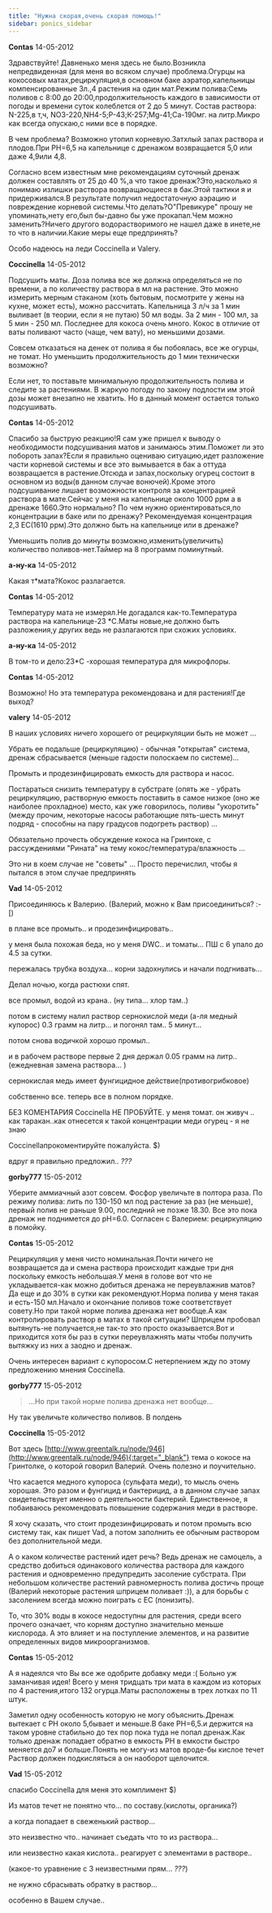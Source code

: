 ```yaml
---
title: "Нужна скорая,очень скорая помощь!"
sidebar: ponics_sidebar
---
```


**Contas** 14-05-2012

 Здравствуйте! Давненько меня здесь не было.Возникла непредвиденная (для меня во всяком случае) проблема.Огурцы на кокосовых матах,рециркуляция,в основном баке аэратор,капельницы компенсированные 3л.,4 растения на один мат.Режим полива:Семь поливов с 8:00 до 20:00,продолжительность каждого в зависимости от погоды и времени суток колеблется от 2 до 5 минут. Состав раствора: N-225,в т,ч, NO3-220,NH4-5;Р-43;К-257;Mg-41;Са-190мг. на литр.Микро как всегда опускаю,с ними все в порядке.

В чем проблема? Возможно утопил корневую.Затхлый запах раствора и плодов.При РН=6,5 на капельнице с дренажом возвращается 5,0 или даже 4,9или 4,8.

Согласно всем известным мне рекомендациям суточный дренаж должен составлять от 25 до 40 %,а что такое дренаж?Это,насколько я понимаю излишки раствора возвращающиеся в бак.Этой тактики я и придерживался.В результате получил недостаточную аэрацию и повреждение корневой системы.Что делать?О"Превикуре" прошу не упоминать,нету его,был бы-давно бы уже прокапал.Чем можно заменить?Ничего другого водорастворимого не нашел даже в инете,не то что в наличии.Какие меры еще предпринять?

Особо надеюсь на леди Сoccinella и Valery.


**Coccinella** 14-05-2012

Подсушить маты. Доза полива все же должна определяться не по времени, а по количеству раствора в мл на растение. Это можно измерить мерным стаканом (хоть бытовым, посмотрите у жены на кухне, может есть), можно рассчитать. Капельница 3 л/ч за 1 мин выливает (в теории, если я не путаю) 50 мл воды. За 2 мин - 100 мл, за 5 мин - 250 мл. Последнее для кокоса очень много. Кокос в отличие от ваты поливают часто (чаще, чем вату), но меньшими дозами.

Совсем отказаться на денек от полива я бы побоялась, все же огурцы, не томат. Но уменьшить продолжительность до 1 мин технически возможно?

Если нет, то поставьте минимальную продолжительность полива и следите за растениями. В жаркую погоду по закону подлости им этой дозы может внезапно не хватить. Но в данный момент остается только подсушивать.


**Contas** 14-05-2012

 Спасибо за быструю реакцию!Я сам уже пришел к выводу о необходимости подсушивания матов и занимаюсь этим.Поможет ли это побороть запах?Если я правильно оцениваю ситуацию,идет разложение части корневой системы и все это вымывается в бак а оттуда возвращается в растение.Отсюда и запах,поскольку огурец состоит в основном из воды(в данном случае вонючей).Кроме этого подсушивание лишает возможности контроля за концентрацией раствора в мате.Сейчас у меня на капельнице около 1000 ррм а в дренаже 1660.Это нормально? По чем нужно ориентироваться,по концентрации в баке или по дренажу? Рекомендуемая концентрация 2,3 ЕС(1610 ррм).Это должно быть на капельнице или в дренаже?

Уменьшить полив до минуты возможно,изменить(увеличить) количество поливов-нет.Таймер на 8 программ поминутный.


**а-ну-ка** 14-05-2012

Какая т*мата?Кокос разлагается.


**Contas** 14-05-2012

 Температуру мата не измерял.Не догадался как-то.Температура раствора на капельнице-23 *C.Маты новые,не должно быть разложения,у других ведь не разлагаются при схожих условиях.


**а-ну-ка** 14-05-2012

В том-то и дело:23*С -хорошая температура для микрофлоры.


**Contas** 14-05-2012

 Возможно! Но эта температура рекомендована и для растения!Где выход?


**valery** 14-05-2012

В наших условиях ничего хорошего от рециркуляции быть не может ...

Убрать ее подальше (рециркуляцию) - обычная "открытая" система, дренаж сбрасывается (меньше гадости полоскаем по системе)...

Промыть и продезинфицировать емкость для раствора и насос.

Постараться снизить температуру в субстрате (опять же - убрать рециркуляцию, растворную емкость поставить в самое низкое (оно же наиболее прохладное) место, как уже говорилось, поливы "укоротить" (между прочим, некоторые насосы работающие пять-шесть минут подряд - способны на пару градусов подогреть раствор) ...

Обязательно прочесть обсуждение кокоса на Гринтоке, с рассуждениями "Рината" на тему кокос/температура/влажность ...

Это ни в коем случае не "советы" ... Просто перечислил, чтобы я пытался в этом случае предпринять 


**Vad** 14-05-2012

Присоединяюсь к Валерию. (Валерий, можно к Вам присоединиться? :-[)

в плане все промыть.. и продезинфицировать..

у меня была похожая беда, но у меня DWC.. и томаты... ПШ с 6 упало до 4.5 за сутки.

пережалась трубка воздуха... корни задохнулись и начали подгнивать...

Делал ночью, когда растюхи спят.

все промыл, водой из крана.. (ну типа... хлор там..)

потом в систему налил раствор сернокислой меди (а-ля медный купорос) 0.3 грамм на литр... и погонял там.. 5 минут...

потом снова водичкой хорошо промыл..

и в рабочем растворе первые 2 дня держал 0.05 грамм на литр.. (ежедневная замена раствора... )

сернокислая медь имеет фунгицидное действие(противогрибковое)

собственно все. теперь все в полном порядке. 

БЕЗ КОМЕНТАРИЯ Coccinella НЕ ПРОБУЙТЕ. у меня томат. он живуч .. как таракан..как отнесется к такой концентрации меди огурец - я не знаю

Coccinellaпрокоментируйте пожалуйста. $)

вдруг я правильно предложил.. *???*


**gorby777** 15-05-2012

Уберите аммиачный азот совсем. Фосфор увеличьте в полтора раза. По режиму полива: лить по 130-150 мл под растение за раз (не меньше), первый полив не раньше 9.00, последний не позже 18.30. Все это пока дренаж не поднимется до рН=6.0. Согласен с Валерием: рециркуляцию в помойку.


**Contas** 15-05-2012

Рециркуляция у меня чисто номинальная.Почти ничего не возвращается да и смена раствора происходит каждые три дня поскольку емкость небольшая.У меня в голове вот что не укладывается-как можно добиться дренажа не переувлажнив матов?Да еще и до 30% в сутки как рекомендуют.Норма полива у меня такая и есть-150 мл.Начало и окончание поливов тоже соответствует совету.Но при такой норме полива дренажа нет вообще.А как контролировать раствор в матах в такой ситуации? Шприцем пробовал вытянуть-не получается,не так-то это просто оказывается.Вот и приходится хотя бы раз в сутки переувлажнять маты чтобы получить вытяжку из них а заодно и дренаж.

Очень интересен вариант с купоросом.С нетерпением жду по этому предложению мнения Coccinella.


**gorby777** 15-05-2012

> ...Но при такой норме полива дренажа нет вообще...

Ну так увеличьте количество поливов. В полдень


**Coccinella** 15-05-2012

Вот здесь [http://www.greentalk.ru/node/946](http://www.greentalk.ru/node/946){:target="_blank"} тема о кокосе на Гринтолке, о которой говорил Валерий. Очень полезно и поучительно.

Что касается медного купороса (сульфата меди), то мысль очень хорошая. Это разом и фунгицид и бактерицид, а в данном случае запах свидетельствует именно о деятельности бактерий. Единственное, я побаиваюсь рекомендовать повышение содержания меди в растворе.

Я хочу сказать, что стоит продезинфицировать и потом промыть всю систему так, как пишет Vad, а потом заполнить ее обычным раствором без дополнительной меди. 

А о каком количестве растений идет речь? Ведь дренаж не самоцель, а средство добиться одинакового количества раствора для каждого растения и одновременно предупредить засоление субстрата. При небольшом количестве растений равномерность полива достичь проще (Валерий некоторые растения шприцем поливает :)), а для борьбы с засолением всегда можно поиграть с ЕС (понизить).

То, что 30% воды в кокосе недоступны для растения, среди всего прочего означает, что корням доступно значительно меньше кислорода. А это влияет и на поступление элементов, и на развитие определенных видов микроорганизмов.


**Contas** 15-05-2012

 А я надеялся что Вы все же одобрите добавку меди :( Больно уж заманчивая идея! Всего у меня тридцать три мата в каждом из которых по 4 растения,итого 132 огурца.Маты расположены в трех лотках по 11 штук.

Заметил одну особенность которую не могу объяснить.Дренаж вытекает с РН около 5,бывает и меньше.В баке РН=6,5.и держится на таком уровне стабильно до тех пор пока туда не попал дренаж.Как только дренаж попадает обратно в емкость РН в емкости быстро меняется до7 и больше.Понять не могу-из матов вроде-бы кислое течет Раствор должен подкисляться а он наоборот щелочится.


**Vad** 15-05-2012

спасибо Coccinella для меня это комплимент $)

Из матов течет не понятно что... по составу.(кислоты, органика?)

а когда попадает в свеженький раствор...

это неизвестно что.. начинает съедать что то из раствора... 

или неизвестно какая кислота.. реагирует с элементами в растворе..

(какое-то уравнение с 3 неизвестными прям... *???*) 

не нужно сбрасывать обратку в раствор... 

особенно в Вашем случае..


